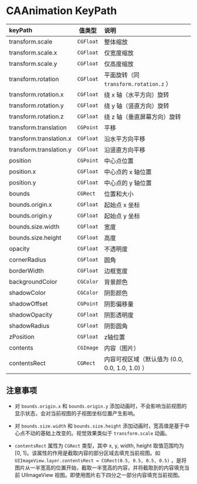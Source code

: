 # CAAnimation KeyPath

| keyPath                 | 值类型       | 说明                                 |
|:----------------------- | --------- |:---------------------------------- |
| transform.scale         | `CGFloat` | 整体缩放                               |
| transform.scale.x       | `CGFloat` | 仅宽度缩放                              |
| transform.scale.y       | `CGFloat` | 仅高度缩放                              |
| transform.rotation      | `CGFloat` | 平面旋转（同 `transform.rotation.z` ）    |
| transform.rotation.x    | `CGFloat` | 绕 x 轴（水平方向）旋转                      |
| transform.rotation.y    | `CGFloat` | 绕 y 轴（竖直方向）旋转                      |
| transform.rotation.z    | `CGFloat` | 绕 z 轴（垂直屏幕方向）旋转                    |
| transform.translation   | `CGPoint` | 平移                                 |
| transform.translation.x | `CGFloat` | 沿水平方向平移                            |
| transform.translation.y | `CGFloat` | 沿竖直方向平移                            |
| position                | `CGPoint` | 中心点位置                              |
| position.x              | `CGFloat` | 中心点的 x 轴位置                         |
| position.y              | `CGFloat` | 中心点的 y 轴位置                         |
| bounds                  | `CGRect`  | 位置和大小                              |
| bounds.origin.x         | `CGFloat` | 起始点 x 坐标                           |
| bounds.origin.y         | `CGFloat` | 起始点 y 坐标                           |
| bounds.size.width       | `CGFloat` | 宽度                                 |
| bounds.size.height      | `CGFloat` | 高度                                 |
| opacity                 | `CGFloat` | 不透明度                               |
| cornerRadius            | `CGFloat` | 圆角                                 |
| borderWidth             | `CGFloat` | 边框宽度                               |
| backgroundColor         | `CGColor` | 背景颜色                               |
| shadowColor             | `CGColor` | 阴影颜色                               |
| shadowOffset            | `CGPoint` | 阴影偏移量                              |
| shadowOpacity           | `CGFloat` | 阴影透明度                              |
| shadowRadius            | `CGFloat` | 阴影圆角                               |
| zPosition               | `CGFloat` | z轴位置                               |
| contents                | `CGImage` | 内容（图片）                             |
| contentsRect            | `CGRect`  | 内容可视区域（默认值为 (0.0, 0.0, 1.0, 1.0) ） |

## 注意事项

* 对 `bounds.origin.x` 和 `bounds.origin.y` 添加动画时，不会影响当前视图的显示状态，会对当前视图的子视图坐标位置产生影响。

* 对 `bounds.size.width` 和 `bounds.size.height` 添加动画时，宽高值是基于中心点不动的基础上改变的。视觉效果类似于 `transform.scale` 动画。

* `contentsRect` 属性为 `CGRect` 类型，其中 x, y, width, height 取值范围均为 [0, 1]。该属性的作用是截取内容的部分区域去填充当前视图。如 `UIImageView.layer.contentsRect = CGRect(0.5, 0.5, 0.5, 0.5)` ，是将图片从一半宽高的位置开始，截取一半宽高的内容，并将截取到的内容填充当前 UIImageView 视图。即使用图片右下四分之一部分内容填充当前视图。
